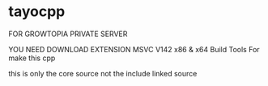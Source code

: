 # tayocpp
FOR GROWTOPIA PRIVATE SERVER 

YOU NEED DOWNLOAD EXTENSION MSVC V142 x86 & x64 Build Tools For make this cpp

this is only the core source not the include linked source 
